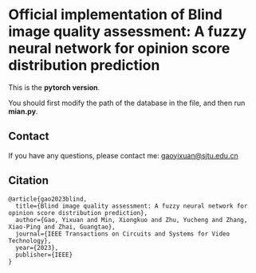 # Official implementation of  Blind image quality assessment: A fuzzy neural network for opinion score distribution prediction
This is the **pytorch version**.

You should first modify the path of the database in the file, and then run **mian.py**.

## Contact
If you have any questions, please contact me: gaoyixuan@sjtu.edu.cn

## Citation
```
@article{gao2023blind,
  title={Blind image quality assessment: A fuzzy neural network for opinion score distribution prediction},
  author={Gao, Yixuan and Min, Xiongkuo and Zhu, Yucheng and Zhang, Xiao-Ping and Zhai, Guangtao},
  journal={IEEE Transactions on Circuits and Systems for Video Technology},
  year={2023},
  publisher={IEEE}
}
```
